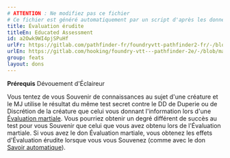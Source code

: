 ```yaml
---
# ATTENTION : Ne modifiez pas ce fichier
# Ce fichier est généré automatiquement par un script d'après les données du module Foundry VTT officiel et de sa traduction
title: Évaluation érudite
titleEn: Educated Assessment
id: a2Owk9WI4pjSPuHf
urlFr: https://gitlab.com/pathfinder-fr/foundryvtt-pathfinder2-fr/-/blob/master/data/feats/a2Owk9WI4pjSPuHf.htm
urlEn: https://gitlab.com/hooking/foundry-vtt---pathfinder-2e/-/blob/master/packs/data/feats.db/educated-assessment.json
group: feats
layout: dons
---
```

**Prérequis** Dévouement d'Éclaireur  


Vous tentez de vous Souvenir de connaissances au sujet d'une créature et le MJ utilise le résultat du même test secret contre le DD de Duperie ou de Discrétion de la créature que celui vous donnant l'information lors d'une [Évaluation martiale](evaluation-martiale.md). Vous pourriez obtenir un degré différent de succès au test pour vous Souvenir que celui que vous avez obtenu lors de l'Évaluation martiale.
Si vous avez le don Évaluation martiale, vous obtenez les effets d'Évaluation érudite lorsque vous vous Souvenez (comme avec le don [Savoir automatique](savoir-automatique.md)).


